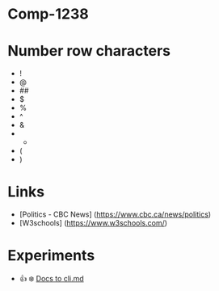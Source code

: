 # Comp-1238
# Number row characters 
- !
- @
- \#\#
- $
- %
- ^
- &
- *
- (
- )
# Links
- [Politics - CBC News] (https://www.cbc.ca/news/politics)
- [W3schools] (https://www.w3schools.com/)
# Experiments 
- 👍 ❄️ 
[Docs to cli.md](Docs/cli.md)